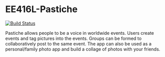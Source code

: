 # EE416L-Pastiche
[![Build Status](https://travis-ci.com/AriaPahlavan/EE461L-Pastiche.svg?token=HsZjFueYUYTVnKwfJwSN&branch=master)](https://travis-ci.com/AriaPahlavan/EE461L-Pastiche)

Pastiche allows people to be a voice in worldwide events. Users create events and tag pictures into the events. Groups can be formed to collaboratively post to the same event. The app can also be used as a personal/family photo app and build a collage of photos with your friends.
